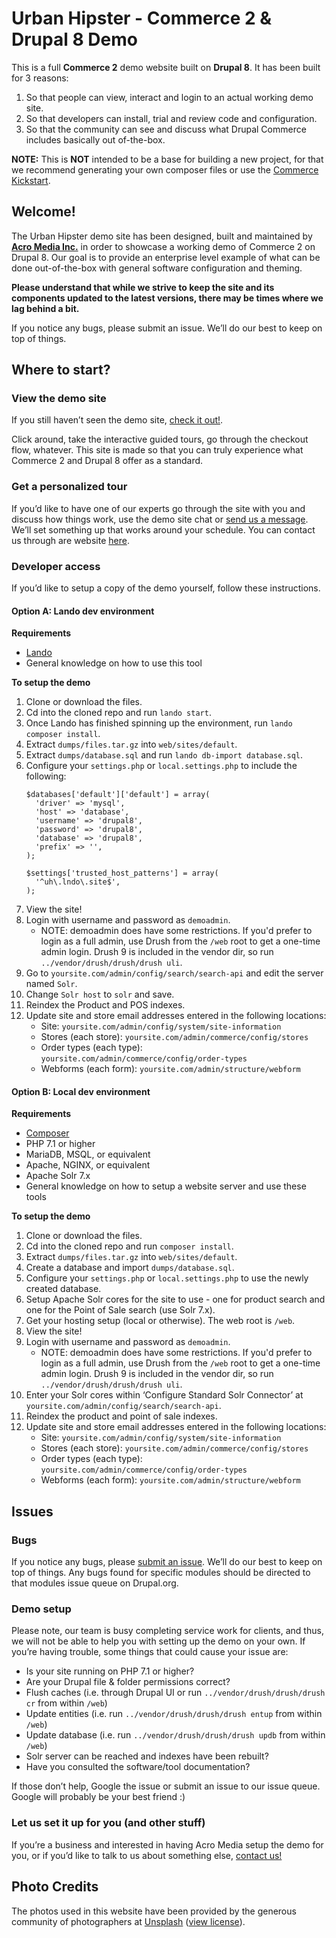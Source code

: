 # Urban Hipster - Commerce 2 & Drupal 8 Demo

This is a full __Commerce 2__ demo website built on __Drupal 8__. It has been built for 3 reasons:

1. So that people can view, interact and login to an actual working demo site.
2. So that developers can install, trial and review code and configuration.
3. So that the community can see and discuss what Drupal Commerce includes basically out of-the-box.

__NOTE:__ This is __NOT__ intended to be a base for building a new project, for that we recommend generating your own composer files or use the [Commerce Kickstart](https://www.commercekickstart.com).

## Welcome!

The Urban Hipster demo site has been designed, built and maintained by [__Acro Media Inc.__](https://www.acromedia.com) in order to showcase a working demo of Commerce 2 on Drupal 8. Our goal is to provide an enterprise level example of what can be done out-of-the-box with general software configuration and theming. 

__Please understand that while we strive to keep the site and its components updated to the latest versions, there may be times where we lag behind a bit.__

If you notice any bugs, please submit an issue. We’ll do our best to keep on top of things.

## Where to start?

### View the demo site

If you still haven’t seen the demo site, [check it out!](https://commerce.acromedia.com).

Click around, take the interactive guided tours, go through the checkout flow, whatever. This site is made so that you can truly experience what Commerce 2 and Drupal 8 offer as a standard.

### Get a personalized tour

If you’d like to have one of our experts go through the site with you and discuss how things work, use the demo site chat or [send us a message](https://www.acromedia.com/contact-us). We’ll set something up that works around your schedule. You can contact us through are website [here](https://www.acromedia.com/contact-us).

### Developer access

If you’d like to setup a copy of the demo yourself, follow these instructions.

#### Option A: Lando dev environment
__Requirements__
* [Lando](https://docs.lando.dev/)
* General knowledge on how to use this tool

__To setup the demo__
1. Clone or download the files.
1. Cd into the cloned repo and run `lando start`.
1. Once Lando has finished spinning up the environment, run `lando composer install`.
1. Extract `dumps/files.tar.gz` into `web/sites/default`.
1. Extract `dumps/database.sql` and run `lando db-import database.sql`.
1. Configure your `settings.php` or `local.settings.php` to include the following:
    ```
    $databases['default']['default'] = array(
      'driver' => 'mysql',
      'host' => 'database',
      'username' => 'drupal8',
      'password' => 'drupal8',
      'database' => 'drupal8',
      'prefix' => '',
   );

   $settings['trusted_host_patterns'] = array(
      '^uh\.lndo\.site$',
   );
   ```
1. View the site!
1. Login with username and password as `demoadmin`.
    - NOTE: demoadmin does have some restrictions. If you'd prefer to login as a full admin, use Drush from the `/web` root to get a one-time admin login. Drush 9 is included in the vendor dir, so run `../vendor/drush/drush/drush uli`.
1. Go to `yoursite.com/admin/config/search/search-api` and edit the server named `Solr`.
1. Change `Solr host` to `solr` and save. 
1. Reindex the Product and POS indexes.
1. Update site and store email addresses entered in the following locations:
    - Site: `yoursite.com/admin/config/system/site-information`
    - Stores (each store): `yoursite.com/admin/commerce/config/stores`
    - Order types (each type): `yoursite.com/admin/commerce/config/order-types`
    - Webforms (each form): `yoursite.com/admin/structure/webform`

#### Option B: Local dev environment
__Requirements__
* [Composer](http://getcomposer.org/)
* PHP 7.1 or higher
* MariaDB, MSQL, or equivalent
* Apache, NGINX, or equivalent
* Apache Solr 7.x
* General knowledge on how to setup a website server and use these tools

__To setup the demo__
1. Clone or download the files.
1. Cd into the cloned repo and run `composer install`.
1. Extract `dumps/files.tar.gz` into `web/sites/default`.
1. Create a database and import `dumps/database.sql`.
1. Configure your `settings.php` or `local.settings.php` to use the newly created database.
1. Setup Apache Solr cores for the site to use - one for product search and one for the Point of Sale search (use Solr 7.x).
1. Get your hosting setup (local or otherwise). The web root is `/web`.
1. View the site!
1. Login with username and password as `demoadmin`.
    - NOTE: demoadmin does have some restrictions. If you'd prefer to login as a full admin, use Drush from the `/web` root to get a one-time admin login. Drush 9 is included in the vendor dir, so run `../vendor/drush/drush/drush uli`.
1. Enter your Solr cores within ‘Configure Standard Solr Connector’ at `yoursite.com/admin/config/search/search-api`.
1. Reindex the product and point of sale indexes.
1. Update site and store email addresses entered in the following locations:
    - Site: `yoursite.com/admin/config/system/site-information`
    - Stores (each store): `yoursite.com/admin/commerce/config/stores`
    - Order types (each type): `yoursite.com/admin/commerce/config/order-types`
    - Webforms (each form): `yoursite.com/admin/structure/webform`

## Issues

### Bugs

If you notice any bugs, please [submit an issue](https://github.com/AcroMedia/commerce-demo/issues). We’ll do our best to keep on top of things. Any bugs found for specific modules should be directed to that modules issue queue on Drupal.org.

### Demo setup

Please note, our team is busy completing service work for clients, and thus, we will not be able to help you with setting up the demo on your own. If you’re having trouble, some things that could cause your issue are:

* Is your site running on PHP 7.1 or higher?
* Are your Drupal file & folder permissions correct?
* Flush caches (i.e. through Drupal UI or run `../vendor/drush/drush/drush cr` from within `/web`)
* Update entities (i.e. run `../vendor/drush/drush/drush entup` from within `/web`)
* Update database (i.e. run `../vendor/drush/drush/drush updb` from within `/web`)
* Solr server can be reached and indexes have been rebuilt?
* Have you consulted the software/tool documentation?

If those don’t help, Google the issue or submit an issue to our issue queue. Google will probably be your best friend :)

### Let us set it up for you (and other stuff)

If you’re a business and interested in having Acro Media setup the demo for you, or if you’d like to talk to us about something else, [contact us!](https://www.acromedia.com/contact-us)

## Photo Credits

The photos used in this website have been provided by the generous community of photographers at [Unsplash](https://unsplash.com) ([view license](https://unsplash.com/license)).

